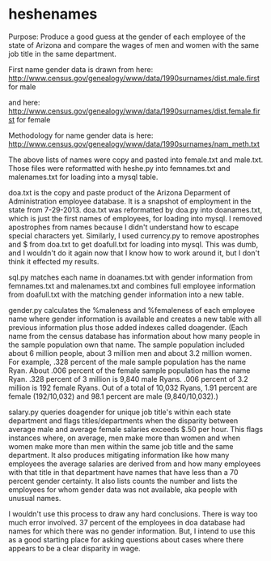 heshenames
==========
Purpose: Produce a good guess at the gender of each employee of the state of Arizona
and compare the wages of men and women with the same job title in the same department.

First name gender data is drawn from here:
http://www.census.gov/genealogy/www/data/1990surnames/dist.male.first  for male

and here:
http://www.census.gov/genealogy/www/data/1990surnames/dist.female.first for female

Methodology for name gender data is here:
http://www.census.gov/genealogy/www/data/1990surnames/nam_meth.txt

The above lists of names were copy and pasted into female.txt and male.txt.
Those files were reformatted with heshe.py into femnames.txt and malenames.txt for loading into a mysql table.

doa.txt is the copy and paste product of the Arizona Deparment of Administration
employee database. It is a snapshot of employment in the state from 7-29-2013.
doa.txt was reformatted by doa.py into doanames.txt, which is just the first names
of employees, for loading into mysql. I removed apostrophes from names because I didn't
understand how to escape special characters yet. Similarly, I used currency.py to remove
apostrophes and $ from doa.txt to get doafull.txt for loading into mysql. This was dumb,
and I wouldn't do it again now that I know how to work around it, but I don't think it effected my results.

sql.py matches each name in doanames.txt with gender information from femnames.txt
and malenames.txt and combines full employee information from doafull.txt with the
matching gender information into a new table.

gender.py calculates the %maleness and %femaleness of each employee 
name where gender information is available and creates a new table with
all previous information plus those added indexes called doagender. (Each name from the
census database has information about how many people in the sample population own that 
name. The sample population included about 6 million people, about 3 million men and
about 3.2 million women. For example, .328 percent of the male sample population has the name Ryan.
About .006 percent of the female sample population has the name Ryan.
.328 percent of 3 million is 9,840 male Ryans. .006 percent of 3.2 million is 192 female Ryans.
Out of a total of 10,032 Ryans, 1.91 percent are female (192/10,032) and 98.1 percent are male (9,840/10,032).)

salary.py queries doagender for unique job title's within each state department
and flags titles/departments when the disparity between average male and average
female salaries exceeds $.50 per hour. This flags instances where, on average, men
make more than women and when women make more than men within the same job title and
the same department. It also produces mitigating information like how many employees
the average salaries are derived from and how many employees with that title in that
department have names that have less than a 70 percent gender certainty. It also lists
counts the number and lists the employees for whom gender data was not available, aka people with unusual names.

I wouldn't use this process to draw any hard conclusions. There is way too much error involved.
37 percent of the employees in doa database had names for which there was no gender information.
But, I intend to use this as a good starting place for asking questions about cases where there
appears to be a clear disparity in wage.
